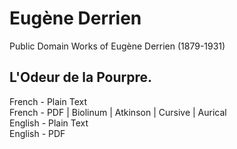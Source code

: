 # Eugène Derrien

Public Domain Works of Eugène Derrien (1879-1931)

## L'Odeur de la Pourpre.

French - Plain Text  
French - PDF | Biolinum | Atkinson | Cursive | Aurical  
English - Plain Text  
English - PDF  
